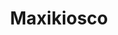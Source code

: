 ---
title: "Maxikiosco"
url: /ciudad-autonoma-de-buenos-aires/maxikiosco-avenida-luis-maria-campos-2/
shop: comodidad
---